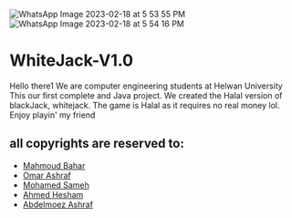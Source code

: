 ![WhatsApp Image 2023-02-18 at 5 53 55 PM](https://user-images.githubusercontent.com/82343631/219875520-3c9cbacb-9e51-414d-af5f-28cc323b2811.jpeg)
![WhatsApp Image 2023-02-18 at 5 54 16 PM](https://user-images.githubusercontent.com/82343631/219875522-878d98a6-2a7f-47e3-a2f9-2becc773abe8.jpeg)
# WhiteJack-V1.0
Hello there1 We are computer engineering students at Helwan University
This our first complete and Java project. We created the Halal version of blackJack, whitejack. The game is Halal as it requires no real money lol.
Enjoy playin' my friend
## all copyrights are reserved to:
- [Mahmoud Bahar](https://github.com/MahmoudBahar)
- [Omar Ashraf](https://github.com/Omarhelmy22)
- [Mohamed Sameh](https://github.com/mohamed22311)
- [Ahmed Hesham](https://github.com/aiiitsh)
- [Abdelmoez Ashraf](https://github.com/abmoez)
